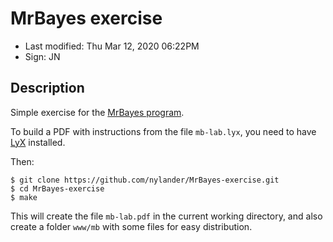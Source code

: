 # MrBayes exercise

- Last modified: Thu Mar 12, 2020  06:22PM
- Sign: JN

## Description

Simple exercise for the [MrBayes program](https://github.com/NBISweden/MrBayes).

To build a PDF with instructions from the file `mb-lab.lyx`,
you need to have [LyX](https://www.lyx.org) installed.

Then:

    $ git clone https://github.com/nylander/MrBayes-exercise.git
    $ cd MrBayes-exercise
    $ make

This will create the file `mb-lab.pdf` in the current working directory,
and also create a folder `www/mb` with some files for easy distribution.

